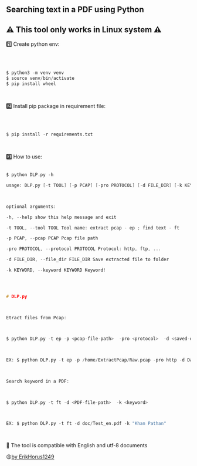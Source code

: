 
  
  

## Searching text in a PDF using Python
## :warning: This tool only works in Linux system :warning:
  

**:one:** Create python env:

  

```c

  

$ python3 -m venv venv
$ source venv/bin/activate
$ pip install wheel

  

```

  

**:two:** Install pip package in requirement file:

  

```c

  

$ pip install -r requirements.txt

  

```

  

**:three:** How to use:

```c

$ python DLP.py -h

usage: DLP.py [-t TOOL] [-p PCAP] [-pro PROTOCOL] [-d FILE_DIR] [-k KEYWORD]

  

optional arguments:

-h, --help show this help message and exit

-t TOOL, --tool TOOL Tool name: extract pcap - ep ; find text - ft

-p PCAP, --pcap PCAP Pcap file path

-pro PROTOCOL, --protocol PROTOCOL Protocol: http, ftp, ...

-d FILE_DIR, --file_dir FILE_DIR Save extracted file to folder

-k KEYWORD, --keyword KEYWORD Keyword!

```

  

```c

  

# DLP.py

  

Etract files from Pcap:

  

$ python DLP.py -t ep -p <pcap-file-path>  -pro <protocol>  -d <saved-directory>

  

EX: $ python DLP.py -t ep -p /home/ExtractPcap/Raw.pcap -pro http -d Data/

  

Search keyword in a PDF:

  

$ python DLP.py -t ft -d <PDF-file-path>  -k <keyword>

  

EX: $ python DLP.py -t ft -d doc/Test_en.pdf -k "Khan Pathan"

  

```

  
  

**:notebook:** The tool is compatible with English and utf-8 documents

  

:weary:[by ErikHorus1249](https://github.com/ErikHorus1249)
